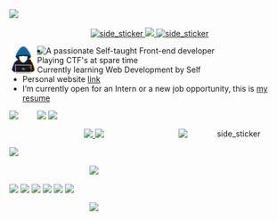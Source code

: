 <a href="https://github.com/RECTY45">
 <img src="https://user-images.githubusercontent.com/73097560/115834477-dbab4500-a447-11eb-908a-139a6edaec5c.gif"/>
<p align="center">
<img width=200px height=200px alt="side_sticker" src="https://media.giphy.com/media/TEnXkcsHrP4YedChhA/giphy.gif" />
<img src="https://readme-typing-svg.demolab.com?font=Press+Start+2P&size=30&pause=1000&vCenter=true&width=435&lines= *RECTY (フェリー)*">	
<img width=200px height=200px alt="side_sticker" src="https://media.giphy.com/media/TEnXkcsHrP4YedChhA/giphy.gif" />
</a>
</p>
<img align="left" src = "https://github.com/0xAbdulKhalid/0xAbdulKhalid/raw/main/assets/mdImages/about_me.gif" width = 50px>
<img align="left" src="https://readme-typing-svg.demolab.com?font=Tilt+Prism&size=30&pause=1000000&color=38C2FF&vCenter=true&multiline=true&repeat=false&width=435&lines=ABOUT ME :"/>
 
- A passionate Self-taught Front-end developer
- Playing CTF's at spare time
- Currently learning Web Development by Self
- Personal website [link](https://www.0xabdulkhalid.ml)
- I’m currently open for an Intern or a new job opportunity, this is [my resume](https://read.cv/0xabdulkhalid)

 <img src="https://user-images.githubusercontent.com/73097560/115834477-dbab4500-a447-11eb-908a-139a6edaec5c.gif"/>
 <img align="left" src = "https://github.com/7oSkaaa/7oSkaaa/blob/main/Images/Statistics.gif?raw=true" width = 50px><img src="https://readme-typing-svg.demolab.com?font=Tilt+Prism&size=30&pause=1000000&color=38C2FF&vCenter=true&multiline=true&repeat=false&width=435&lines=Github+Status+%3A"/>

<p align="center">
 <a href="https://github.com/RECTY45">
  <img height="180em" src="https://github-readme-stats.vercel.app/api?username=recty45&theme=algolia&hide_border=false&include_all_commits=true&count_private=true"/>
  <img align="right" width=200px height=200px alt="side_sticker" src="https://media.giphy.com/media/TEnXkcsHrP4YedChhA/giphy.gif" />
  <img height="180em" src="https://github-readme-stats.vercel.app/api/top-langs/?username=recty45&theme=algolia&hide_border=false&include_all_commits=false&count_private=false&layout=compact"/>  
</a>
 </p>
 <a href="https://github.com/RECTY45">
<img src="https://readme-typing-svg.demolab.com?font=Tilt+Prism&size=30&pause=10000&multiline=true&width=435&lines=🏆 Github Profile Trophy :">
<p align="center">
 <img src="https://github-profile-trophy.vercel.app/?username=RECTY45&theme=radical&no-frame=false&no-bg=true&margin-w=4"/>
</p>
</a>

<img src="https://readme-typing-svg.demolab.com?font=Tilt+Prism&pause=10000&multiline=true&width=435&lines=%F0%9F%8C%90+Socials+%3A"> 
<a href="https://facebook.com/ꧾꧾ"><img src="https://img.shields.io/badge/Facebook-%231877F2.svg?logo=Facebook&logoColor=white"></a> 
<a href="https://instagram.com/recty.exploit"> <img src="https://img.shields.io/badge/Instagram-%23E4405F.svg?logo=Instagram&logoColor=white"></a>
<a href="https://twitter.com/rectyexploit"><img src="https://img.shields.io/badge/Twitter-%231DA1F2.svg?logo=Twitter&logoColor=white"></a>
<img src="https://user-images.githubusercontent.com/73097560/115834477-dbab4500-a447-11eb-908a-139a6edaec5c.gif"/>
<a href="https://github.com/RECTY45">
<img src="https://readme-typing-svg.demolab.com?font=Tilt+Prism&size=30&pause=10000&multiline=true&width=435&lines=Random Dev Quote :">
<p align="center">
<img src="https://quotes-github-readme.vercel.app/api?type=horizontal&theme=radical"/>
</p>
</a>
